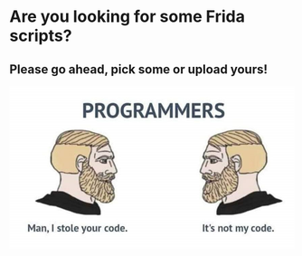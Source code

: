 # Are you looking for some Frida scripts?
## Please go ahead, pick some or upload yours!

<img src="https://raw.githubusercontent.com/Luchoane/frida_scripts/main/meme/coding_meme_2.jpg" alt="Meme"/>
